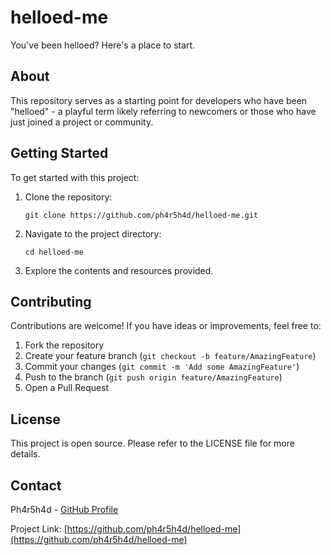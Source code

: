 # helloed-me

You've been helloed? Here's a place to start.

## About

This repository serves as a starting point for developers who have been "helloed" - a playful term likely referring to newcomers or those who have just joined a project or community.

## Getting Started

To get started with this project:

1. Clone the repository:
   ```
   git clone https://github.com/ph4r5h4d/helloed-me.git
   ```

2. Navigate to the project directory:
   ```
   cd helloed-me
   ```

3. Explore the contents and resources provided.

## Contributing

Contributions are welcome! If you have ideas or improvements, feel free to:

1. Fork the repository
2. Create your feature branch (`git checkout -b feature/AmazingFeature`)
3. Commit your changes (`git commit -m 'Add some AmazingFeature'`)
4. Push to the branch (`git push origin feature/AmazingFeature`)
5. Open a Pull Request

## License

This project is open source. Please refer to the LICENSE file for more details.

## Contact

Ph4r5h4d - [GitHub Profile](https://github.com/ph4r5h4d)

Project Link: [https://github.com/ph4r5h4d/helloed-me](https://github.com/ph4r5h4d/helloed-me)
